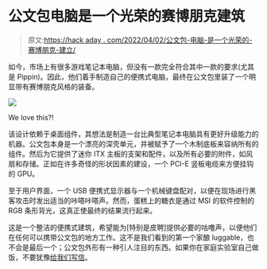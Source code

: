 # 公文包电脑是一个光荣的赛博朋克建筑

> 原文:[https://hack aday . com/2022/04/02/公文包-电脑-是一个光荣的-赛博朋克-建立/](https://hackaday.com/2022/04/02/briefcase-computer-is-a-glorious-cyberpunk-build/)

如今，市场上有很多游戏笔记本电脑，但没有一款完全符合其中一款的要求(尤其是 Pippin)。因此，他们着手制造自己的便携式电脑，最终在公文包里装了一个明显带有赛博朋克风格的装备。

![](../Images/4e1b9257b90ae69da30b9d45c92c2fd9.png)

We love this?!

该设计依赖于桌面组件，其想法是制造一台比典型笔记本电脑具有更好升级能力的机器。公文包本身是一个漂亮的深壳单元，并被赋予了一个木制底板来容纳所有的组件。然后为它提供了迷你 ITX 主板的支架和配件，以及所有必要的附件，如风扇和存储。正如在许多奇怪的形状因素的建设，一个 PCI-E 竖板电缆来方便挂钩的 GPU。

至于用户界面，一个 USB 便携式显示器与一个机械键盘配对，以便在现场进行黑客攻击时发出适当的咔嗒咔嗒声。然而，蛋糕上的糖衣是通过 MSI 的软件控制的 RGB 条形背光，这真正使最终的结果流行起来。

这是一个整洁的便携式建筑，希望能为[特别是皮聘]提供必要的咕噜声，以便他们在任何可以携带公文包的地方工作。这不是我们看到的第一个家酿 luggable，也不会是最后一个；公文包外形有一种引人注目的东西。如果你在家庭实验室自己做饭，不要犹豫[给我们写信](http://hackaday.com/submit-a-tip)。